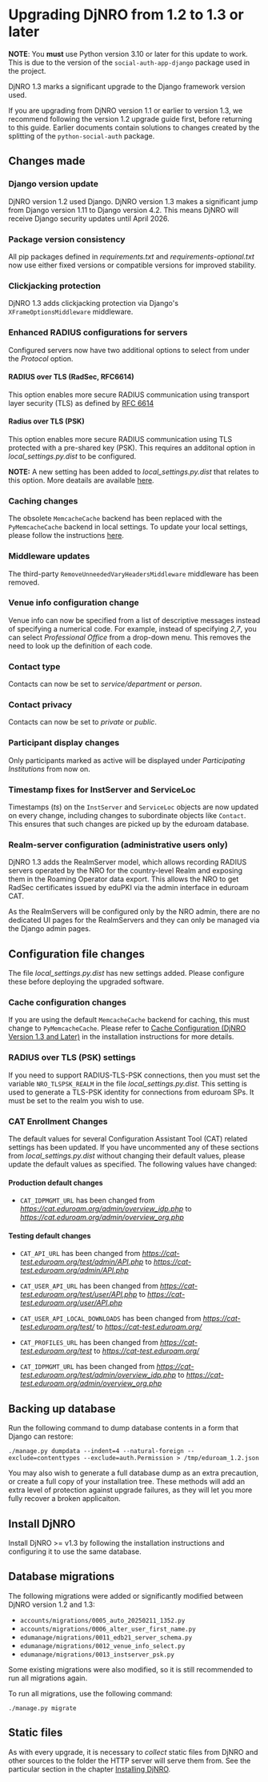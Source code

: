 # Upgrading DjNRO from 1.2 to 1.3 or later

**NOTE**: You **must** use Python version 3.10 or later for this update to work. This is due to the version of the `social-auth-app-django` package used in the project.

DjNRO 1.3 marks a significant upgrade to the Django framework version used.

If you are upgrading from DjNRO version 1.1 or earlier to version 1.3, we recommend following the version 1.2 upgrade guide first, before returning to this guide. Earlier documents contain solutions to changes created by the splitting of the `python-social-auth` package.

## Changes made

### Django version update

DjNRO version 1.2 used Django. DjNRO version 1.3 makes a significant jump from Django version 1.11 to Django version 4.2. This means DjNRO will receive Django security updates until April 2026.

### Package version consistency

All pip packages defined in *requirements.txt* and *requirements-optional.txt* now use either fixed versions or compatible versions for improved stability.

### Clickjacking protection

DjNRO 1.3 adds clickjacking protection via Django's `XFrameOptionsMiddleware` middleware.

### Enhanced RADIUS configurations for servers

Configured servers now have two additional options to select from under the *Protocol* option.

#### RADIUS over TLS (RadSec, RFC6614)

This option enables more secure RADIUS communication using transport layer security (TLS) as defined by [RFC 6614](https://datatracker.ietf.org/doc/html/rfc6614)

#### Radius over TLS (PSK)

This option enables more secure RADIUS communication using TLS protected with a pre-shared key (PSK). This requires an additonal option in *local_settings.py.dist* to be configured.

**NOTE:** A new setting has been added to *local_settings.py.dist* that relates to this option. More deatails are available [here](#radius-over-tls-psk-settings).

### Caching changes

The obsolete `MemcacheCache` backend has been replaced with the `PyMemcacheCache` backend in local settings. To update your local settings, please follow the instructions [here](#cache-configuration-changes).

### Middleware updates

The third-party `RemoveUnneededVaryHeadersMiddleware` middleware has been removed.

### Venue info configuration change

Venue info can now be specified from a list of descriptive messages instead of specifying a numerical code. For example, instead of specifying *2,7*, you can select *Professional Office* from a drop-down menu. This removes the need to look up the definition of each code.

### Contact type

Contacts can now be set to *service/department* or *person*.

### Contact privacy

Contacts can now be set to *private* or *public*.

### Participant display changes

Only participants marked as active will be displayed under *Participating Institutions* from now on.

### Timestamp fixes for InstServer and ServiceLoc

Timestamps (*ts*) on the `InstServer` and `ServiceLoc` objects are now updated on every change, including changes to subordinate objects like `Contact`. This ensures that such changes are picked up by the eduroam database.

### Realm-server configuration (administrative users only)

DjNRO 1.3 adds the RealmServer model, which allows recording RADIUS servers operated by the NRO for the country-level Realm and exposing them in the Roaming Operator data export.
This allows the NRO to get RadSec certificates issued by eduPKI via the admin interface in eduroam CAT.

As the RealmServers will be configured only by the NRO admin, there are no dedicated UI pages for the RealmServers and they can only be managed via the Django admin pages.

## Configuration file changes

The file *local_settings.py.dist* has new settings added. Please configure these before deploying the upgraded software.

### Cache configuration changes

If you are using the default `MemcacheCache` backend for caching, this must change to `PyMemcacheCache`. Please refer to [Cache Configuration (DjNRO Version 1.3 and Later)](install.md) in the installation instructions for more details.

### RADIUS over TLS (PSK) settings

If you need to support RADIUS-TLS-PSK connections, then you must set the variable `NRO_TLSPSK_REALM` in the file *local_settings.py.dist*. This setting is used to generate a TLS-PSK identity for connections from eduroam SPs. It must be set to the realm you wish to use.

### CAT Enrollment Changes

The default values for several Configuration Assistant Tool (CAT) related settings has been updated. If you have uncommented any of these sections from *local_settings.py.dist* without changing their default values, please update the default values as specified. The following values have changed:

#### Production default changes

* `CAT_IDPMGMT_URL` has been changed from *https://cat.eduroam.org/admin/overview_idp.php* to *https://cat.eduroam.org/admin/overview_org.php*

#### Testing default changes

* `CAT_API_URL` has been changed from *https://cat-test.eduroam.org/test/admin/API.php* to *https://cat-test.eduroam.org/admin/API.php*

* `CAT_USER_API_URL` has been changed from *https://cat-test.eduroam.org/test/user/API.php* to *https://cat-test.eduroam.org/user/API.php*

* `CAT_USER_API_LOCAL_DOWNLOADS` has been changed from *https://cat-test.eduroam.org/test/* to *https://cat-test.eduroam.org/*
* `CAT_PROFILES_URL` has been changed from *https://cat-test.eduroam.org/test* to *https://cat-test.eduroam.org/*
* `CAT_IDPMGMT_URL` has been changed from *https://cat-test.eduroam.org/test/admin/overview_idp.php* to *https://cat-test.eduroam.org/admin/overview_org.php*

## Backing up database

Run the following command to dump database contents in a form that Django can restore:

    ./manage.py dumpdata --indent=4 --natural-foreign --exclude=contenttypes --exclude=auth.Permission > /tmp/eduroam_1.2.json

You may also wish to generate a full database dump as an extra precaution, or create a full copy of your installation tree. These methods will add an extra level of protection against upgrade failures, as they will let you more fully recover a broken applicaiton.

## Install DjNRO

Install DjNRO >= v1.3 by following the installation instructions and configuring it to use the same database.

## Database migrations

The following migrations were added or significantly modified between DjNRO version 1.2 and 1.3:

* `accounts/migrations/0005_auto_20250211_1352.py`
* `accounts/migrations/0006_alter_user_first_name.py` 
* `edumanage/migrations/0011_edb21_server_schema.py`
* `edumanage/migrations/0012_venue_info_select.py`
* `edumanage/migrations/0013_instserver_psk.py`

Some existing migrations were also modified, so it is still recommended to run all migrations again.

To run all migrations, use the following command:

```
./manage.py migrate
```

## Static files

As with every upgrade, it is necessary to *collect* static files
from DjNRO and other sources to the folder the HTTP server will serve
them from. See the particular section in the chapter
[Installing DjNRO](install.md).

